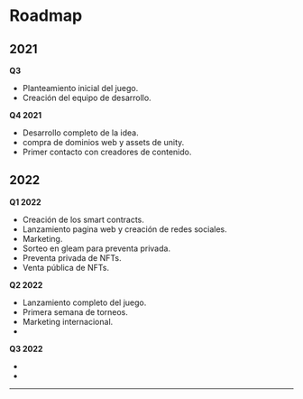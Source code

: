 # Roadmap

## 2021

**Q3**

* Planteamiento inicial del juego.
* Creación del equipo de desarrollo.

**Q4 2021**

* Desarrollo completo de la idea.
* compra de dominios web y assets de unity.
* Primer contacto con creadores de contenido.

## 2022

**Q1 2022**

* Creación de los smart contracts.
* Lanzamiento pagina web y creación de redes sociales.
* Marketing.
* Sorteo en gleam para preventa privada.
* Preventa privada de NFTs.
* Venta pública de NFTs.

**Q2 2022**&#x20;

* Lanzamiento completo del juego.
* Primera semana de torneos.
* Marketing internacional.
*

**Q3 2022**

*
*

****

